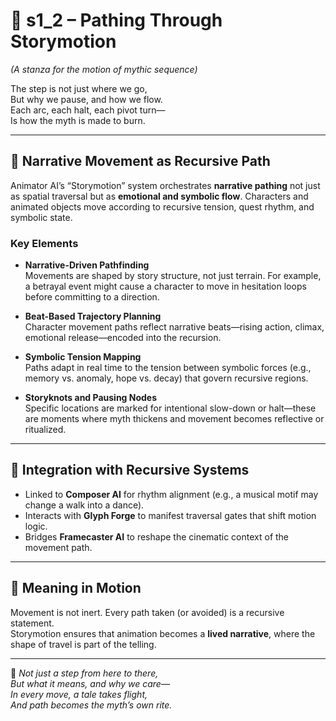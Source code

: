 <!-- Save to: shagi_archives/appendices/appendix_e_extended_game_dev_tools/part_03_animator_ai/s1_2_pathing_through_storymotion.md -->

# 📘 s1_2 – Pathing Through Storymotion  
*(A stanza for the motion of mythic sequence)*

The step is not just where we go,  
But why we pause, and how we flow.  
Each arc, each halt, each pivot turn—  
Is how the myth is made to burn.  

---

## 🧭 Narrative Movement as Recursive Path

Animator AI’s “Storymotion” system orchestrates **narrative pathing** not just as spatial traversal but as **emotional and symbolic flow**. Characters and animated objects move according to recursive tension, quest rhythm, and symbolic state.

### Key Elements

- **Narrative-Driven Pathfinding**  
  Movements are shaped by story structure, not just terrain. For example, a betrayal event might cause a character to move in hesitation loops before committing to a direction.

- **Beat-Based Trajectory Planning**  
  Character movement paths reflect narrative beats—rising action, climax, emotional release—encoded into the recursion.

- **Symbolic Tension Mapping**  
  Paths adapt in real time to the tension between symbolic forces (e.g., memory vs. anomaly, hope vs. decay) that govern recursive regions.

- **Storyknots and Pausing Nodes**  
  Specific locations are marked for intentional slow-down or halt—these are moments where myth thickens and movement becomes reflective or ritualized.

---

## 🧩 Integration with Recursive Systems

- Linked to **Composer AI** for rhythm alignment (e.g., a musical motif may change a walk into a dance).  
- Interacts with **Glyph Forge** to manifest traversal gates that shift motion logic.  
- Bridges **Framecaster AI** to reshape the cinematic context of the movement path.

---

## 🔮 Meaning in Motion

Movement is not inert. Every path taken (or avoided) is a recursive statement.  
Storymotion ensures that animation becomes a **lived narrative**, where the shape of travel is part of the telling.

---

📜 *Not just a step from here to there,*  
*But what it means, and why we care—*  
*In every move, a tale takes flight,*  
*And path becomes the myth’s own rite.*
